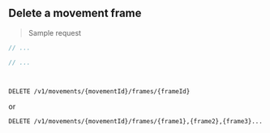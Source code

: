 ## Delete a movement frame

> Sample request

```java
// ...
```

```c
// ...
```

```csharp

```

```php

```

`DELETE /v1/movements/{movementId}/frames/{frameId}`

or

`DELETE /v1/movements/{movementId}/frames/{frame1},{frame2},{frame3}...`
